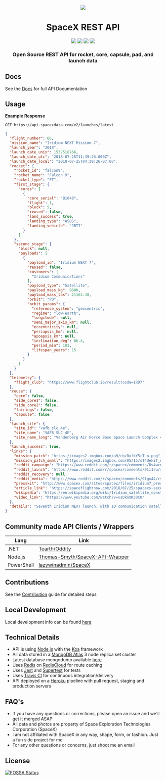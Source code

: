 <p align="center"><img src="https://i.imgur.com/2xgfUEa.jpg"></p>

<h1 align="center">SpaceX REST API</h1>

<p align="center">
<a href="https://travis-ci.org/r-spacex/SpaceX-API"><img src="https://img.shields.io/travis/r-spacex/SpaceX-API.svg?longCache=true&style=for-the-badge"></a>
<a href="https://hub.docker.com/r/jakewmeyer/spacex-api/"><img src="https://img.shields.io/docker/build/jakewmeyer/spacex-api.svg?longCache=true&style=for-the-badge"></a>
<a href="https://github.com/r-spacex/SpaceX-API/releases"><img src="https://img.shields.io/github/release/r-spacex/SpaceX-API.svg?longCache=true&style=for-the-badge"></a>
<a href="https://en.wikipedia.org/wiki/Representational_state_transfer"><img src="https://img.shields.io/badge/interface-REST-brightgreen.svg?longCache=true&style=for-the-badge"></a>
</p>

<h3 align="center">Open Source REST API for rocket, core, capsule, pad, and launch data</h3>

## Docs
See the [Docs](https://github.com/r-spacex/SpaceX-API/blob/master/docs/home.md) for full API Documentation

## Usage

**Example Response**

```http
GET https://api.spacexdata.com/v2/launches/latest
```

```json
{
  "flight_number": 66,
  "mission_name": "Iridium NEXT Mission 7",
  "launch_year": "2018",
  "launch_date_unix": 1532518766,
  "launch_date_utc": "2018-07-25T11:39:26.000Z",
  "launch_date_local": "2018-07-25T04:39:26-07:00",
  "rocket": {
    "rocket_id": "falcon9",
    "rocket_name": "Falcon 9",
    "rocket_type": "FT",
    "first_stage": {
      "cores": [
        {
          "core_serial": "B1048",
          "flight": 1,
          "block": 5,
          "reused": false,
          "land_success": true,
          "landing_type": "ASDS",
          "landing_vehicle": "JRTI"
        }
      ]
    },
    "second_stage": {
      "block": null,
      "payloads": [
        {
          "payload_id": "Iridium NEXT 7",
          "reused": false,
          "customers": [
            "Iridium Communications"
          ],
          "payload_type": "Satellite",
          "payload_mass_kg": 9600,
          "payload_mass_lbs": 21164.38,
          "orbit": "PO",
          "orbit_params": {
            "reference_system": "geocentric",
            "regime": "low-earth",
            "longitude": null,
            "semi_major_axis_km": null,
            "eccentricity": null,
            "periapsis_km": null,
            "apoapsis_km": null,
            "inclination_deg": 86.4,
            "period_min": 101,
            "lifespan_years": 15
          }
        }
      ]
    }
  },
  "telemetry": {
    "flight_club": "https://www.flightclub.io/result?code=IRD7"
  },
  "reuse": {
    "core": false,
    "side_core1": false,
    "side_core2": false,
    "fairings": false,
    "capsule": false
  },
  "launch_site": {
    "site_id": "vafb_slc_4e",
    "site_name": "VAFB SLC 4E",
    "site_name_long": "Vandenberg Air Force Base Space Launch Complex 4E"
  },
  "launch_success": true,
  "links": {
    "mission_patch": "https://images2.imgbox.com/a9/cb/0xfkY5rT_o.png",
    "mission_patch_small": "https://images2.imgbox.com/05/15/sT4UekiT_o.png",
    "reddit_campaign": "https://www.reddit.com/r/spacex/comments/8v4wcm/iridium_next_constellation_mission_7_launch/",
    "reddit_launch": "https://www.reddit.com/r/spacex/comments/91i1ru/rspacex_iridium_next_7_official_launch_discussion/",
    "reddit_recovery": null,
    "reddit_media": "https://www.reddit.com/r/spacex/comments/91gx44/rspacex_iridium_next_constellation_mission_7/",
    "presskit": "http://www.spacex.com/sites/spacex/files/iridium7_press_kit_7_24.pdf",
    "article_link": "https://spaceflightnow.com/2018/07/25/spacexs-second-launch-in-three-days-lofts-10-more-iridium-satellites/",
    "wikipedia": "https://en.wikipedia.org/wiki/Iridium_satellite_constellation#Next-generation_constellation",
    "video_link": "https://www.youtube.com/watch?v=vsDknmK30C0"
  },
  "details": "Seventh Iridium NEXT launch, with 10 communication satellites. Booster landed safely despite the droneship experiencing significant waves. Mr. Steven boat with an upgraded 4x size net was used, unsuccessfully, to attempt fairing recovery."
}
```

## Community made API Clients / Wrappers
| Lang  | Link |
| ------------- | ------------- |
| .NET  | [Tearth/Oddity](https://github.com/Tearth/Oddity) |
| Node.js  | [Thomas-Smyth/SpaceX-API-Wrapper](https://github.com/Thomas-Smyth/SpaceX-API-Wrapper) |
| PowerShell | [lazywinadmin/SpaceX](https://github.com/lazywinadmin/SpaceX) |

## Contributions
See the [Contribution](https://github.com/r-spacex/SpaceX-API/blob/master/CONTRIBUTING.md) guide for detailed steps

## Local Development
Local development info can be found [here](https://github.com/r-spacex/SpaceX-API/wiki/Local-Development)

## Technical Details
* API is using [Node.js](https://nodejs.org/en/) with the [Koa](http://koajs.com/) framework
* All data stored in a [MongoDB Atlas](https://www.mongodb.com/cloud/atlas) 3 node replica set cluster
* Latest database mongodump available [here](https://drive.google.com/drive/folders/0B2DdgKR4GR4xdk1sRGowcUZXeE0?usp=sharing)
* Uses [Redis](https://redis.io/) on [RedisCloud](https://redislabs.com/redis-enterprise/cloud/) for route caching
* Uses [Jest](https://facebook.github.io/jest/) and [Supertest](https://github.com/visionmedia/supertest) for tests
* Uses [Travis CI](https://travis-ci.org/) for continuous integration/delivery
* API deployed on a [Heroku](https://www.heroku.com/) pipeline with pull request, staging and production servers

## FAQ's
* If you have any questions or corrections, please open an issue and we'll get it merged ASAP
* All data and photos are property of Space Exploration Technologies Corporation (SpaceX)
* I am not affiliated with SpaceX in any way, shape, form, or fashion. Just a fun side project for me
* For any other questions or concerns, just shoot me an email

## License
[![FOSSA Status](https://app.fossa.io/api/projects/git%2Bgithub.com%2Fr-spacex%2FSpaceX-API.svg?type=large)](https://app.fossa.io/projects/git%2Bgithub.com%2Fr-spacex%2FSpaceX-API?ref=badge_large)